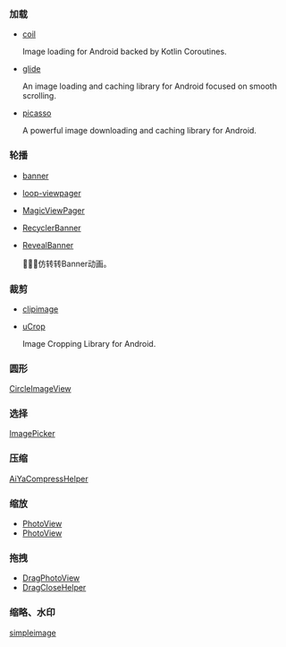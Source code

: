 ### 加载
* [coil](https://github.com/coil-kt/coil)

    Image loading for Android backed by Kotlin Coroutines.
* [glide](https://github.com/bumptech/glide)

    An image loading and caching library for Android focused on smooth scrolling.
* [picasso](https://github.com/square/picasso)

    A powerful image downloading and caching library for Android.
### 轮播
* [banner](https://github.com/youth5201314/banner)
* [loop-viewpager](https://github.com/xwc520/loop-viewpager)
* [MagicViewPager](https://github.com/hongyangAndroid/MagicViewPager)
* [RecyclerBanner](https://github.com/ren93/RecyclerBanner)
* [RevealBanner](https://github.com/tokiii/RevealBanner)

    🚀🚀🚀仿转转Banner动画。
### 裁剪
* [clipimage](https://github.com/gdutxiaoxu/clipimage)
* [uCrop](https://github.com/Yalantis/uCrop)

    Image Cropping Library for Android.
### 圆形
[CircleImageView](https://github.com/hdodenhof/CircleImageView)
### 选择
[ImagePicker](https://github.com/jeasonlzy/ImagePicker)
### 压缩
[AiYaCompressHelper](https://github.com/nanchen2251/AiYaCompressHelper)
### 缩放
* [PhotoView](https://github.com/chrisbanes/PhotoView)
* [PhotoView](https://github.com/bm-x/PhotoView)
### 拖拽
* [DragPhotoView](https://github.com/githubwing/DragPhotoView)
* [DragCloseHelper](https://github.com/bauer-bao/DragCloseHelper)
### 缩略、水印
[simpleimage](https://github.com/alibaba/simpleimage)